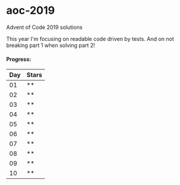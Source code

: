 # aoc-2019
Advent of Code 2019 solutions

This year I'm focusing on readable code driven by tests. And on not breaking part 1 when solving part 2!

#### Progress:

| Day | Stars |
| ------------- | ------------- |
| 01 | ** |
| 02 | ** |
| 03 | ** |
| 04 | ** |
| 05 | ** |
| 06 | ** |
| 07 | ** |
| 08 | ** |
| 09 | ** |
| 10 | ** |
